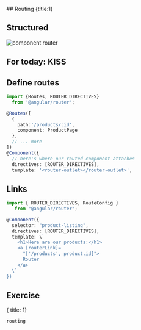 ## Routing
{title:1}

## Structured

![component router](img/component-router.png)

## For today: KISS

## Define routes

```typescript
import {Routes, ROUTER_DIRECTIVES} 
  from '@angular/router';

@Routes([
  {
    path:'/products/:id',
    component: ProductPage 
  },
  // ... more
])
@Component({
  // here's where our routed component attaches
  directives: [ROUTER_DIRECTIVES],
  template: '<router-outlet></router-outlet>',
```

## Links

```typescript
import { ROUTER_DIRECTIVES, RouteConfig }
   from "@angular/router";

@Component({
  selector: "product-listing",
  directives: [ROUTER_DIRECTIVES],
  template: \`
    <h1>Here are our products:</h1>
    <a [routerLink]=
      "['/products', product.id]">
      Router
    </a>
  \`
})
```

## Exercise
{ title: 1}
  
    routing
  
